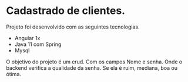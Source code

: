 
# Cadastrado de clientes.

Projeto foi desenvolvido com as seguintes tecnologias.

- Angular 1x
- Java 11 com Spring
- Mysql

O objetivo do projeto é um crud. Com os campos Nome e senha. Onde o backend verifica a qualidade da senha. Se ela é ruim, mediana, boa ou ótima.